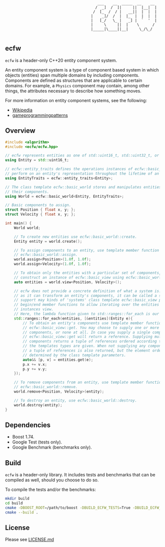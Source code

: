 ``` 
                                          ___    __  _____  __    __ 
                                         /  _]  /  ]|     ||  |__|  |
                                        /  [_  /  / |   __||  |  |  |
                                       |    _]/  /  |  |_  |  |  |  |
                                       |   [_/   \_ |   _] |  `  '  |
                                       |     \     ||  |    \      / 
                                       |_____|\____||__|     \_/\_/  
                               
```
## ecfw
`ecfw` is a header-only C++20 entity component system.

An entity component system is a type of component based system in which objects
(entities) span multiple domains by including components. Components are defined
as structures that are applicable to certain domains. For example, a `Physics`
component may contain, among other things, the attributes necessary to describe
how something moves.

For more information on entity component systems, see the following:
- [Wikipedia](https://en.wikipedia.org/wiki/Entity_component_system)
- [gameprogrammingpatterns](http://gameprogrammingpatterns.com/component.html)

## Overview
```cpp
#include <algorithm>
#include <ecfw/ecfw.hpp>

// ecfw represents entities as one of std::uint16_t, std::uint32_t, or std::uint64_t.
using Entity = std::uint16_t;

// ecfw::entity_traits defines the operations instances of ecfw::basic_world may
// perform on an entity's representation throughout the lifetime of an entity.
using EntityTraits = ecfw::entity_traits<Entity>;

// The class template ecfw::basic_world stores and manipulates entities and
// their components.
using World = ecfw::basic_world<Entity, EntityTraits>;

// Basic components to assign.
struct Position { float x, y; };
struct Velocity { float x, y; };

int main() {
    World world;

    // To create new entities use ecfw::basic_world::create.
    Entity entity = world.create();

    // To assign components to an entity, use template member function 
    // ecfw::basic_world::assign.
    world.assign<Position>(1.0f, 1.0f);
    world.assign<Velocity>(1.0f, 1.0f);

    // To obtain only the entities with a particular set of components, 
    // construct an instance of ecfw::basic_view using ecfw::basic_world::view.
    auto entities = world.view<Position, Velocity>();

    // ecfw does not provide a concrete definition of what a system is. So long
    // as it can transform an entity's components, it can be called a system. To 
    // support may kinds of 'systems' class template ecfw::basic_view provides
    // begin/end member functions to allow iterating over the entities its
    // instances view.
    // Here, the lambda function given to std::ranges::for_each is our system.
    std::ranges::for_each(entities, [&entities](Entity e){
        // To obtain an entity's components use template member function 
        // ecfw::basic_view::get. You may choose to supply one or more
        // components, or none at all. In case you supply a single component,
        // ecfw::basic_view::get will return a reference. Supplying multiple
        // components returns a tuple of references ordered according to how
        // the templates types are given. When not supplying any components, 
        // a tuple of references is also returned, but the element order is
        // determined by the class template parameters.
        auto&& [p, v] = entities.get(e);
        p.x += v.x;
        p.y += v.y;
    });

    // To remove components from an entity, use template member function 
    // ecfw::basic_world::remove.
    world.remove<Position, Velocity>(entity);

    // To destroy an entity, use ecfw::basic_world::destroy.
    world.destroy(entity);
}
```

## Dependencies
- Boost 1.74.
- Google Test (tests only).
- Google Benchmark (benchmarks only).

## Build
`ecfw` is a header-only library. It includes tests and benchmarks that can be
compiled as well, should you choose to do so.

To compile the tests and/or the benchmarks:
```sh
mkdir build
cd build
cmake -DBOOST_ROOT=/path/to/boost -DBUILD_ECFW_TESTS=True -DBUILD_ECFW_BENCHMARKS=True ..
cmake --build .
```

## License
Please see [LICENSE.md](LICENSE.md)

